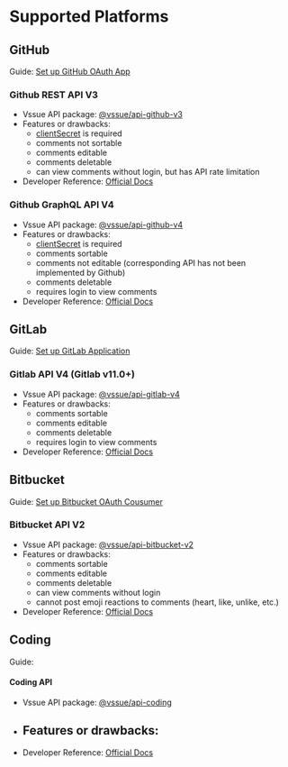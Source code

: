 # Supported Platforms

## GitHub

Guide: [Set up GitHub OAuth App](./github.md)

### Github REST API V3

- Vssue API package: [@vssue/api-github-v3](https://www.npmjs.com/package/@vssue/api-github-v3)
- Features or drawbacks:
  - [clientSecret](../options/README.md#clientsecret) is required
  - comments not sortable
  - comments editable
  - comments deletable
  - can view comments without login, but has API rate limitation
- Developer Reference: [Official Docs](https://developer.github.com/v3)

### Github GraphQL API V4 <Badge text="preview" type="error"/>

- Vssue API package: [@vssue/api-github-v4](https://www.npmjs.com/package/@vssue/api-github-v4)
- Features or drawbacks:
  - [clientSecret](../options/README.md#clientsecret) is required
  - comments sortable
  - comments not editable (corresponding API has not been implemented by Github)
  - comments deletable
  - requires login to view comments
- Developer Reference: [Official Docs](https://developer.github.com/v4)

## GitLab

Guide: [Set up GitLab Application](./gitlab.md)

### Gitlab API V4 (Gitlab v11.0+)

- Vssue API package: [@vssue/api-gitlab-v4](https://www.npmjs.com/package/@vssue/api-gitlab-v4)
- Features or drawbacks:
  - comments sortable
  - comments editable
  - comments deletable
  - requires login to view comments
- Developer Reference: [Official Docs](https://docs.gitlab.com/ce/api)

## Bitbucket

Guide: [Set up Bitbucket OAuth Cousumer](./bitbucket.md)

### Bitbucket API V2

- Vssue API package: [@vssue/api-bitbucket-v2](https://www.npmjs.com/package/@vssue/api-bitbucket-v2)
- Features or drawbacks:
  - comments sortable
  - comments editable
  - comments deletable
  - can view comments without login
  - cannot post emoji reactions to comments (heart, like, unlike, etc.)
- Developer Reference: [Official Docs](https://developer.atlassian.com/bitbucket/api/2/reference)

## Coding

Guide: []()

#### Coding API

- Vssue API package: [@vssue/api-coding](https://www.npmjs.com/package/@vssue/api-coding)
- Features or drawbacks:
  - 
- Developer Reference: [Official Docs](https://coding.net/help/doc/account/oauth.html)
